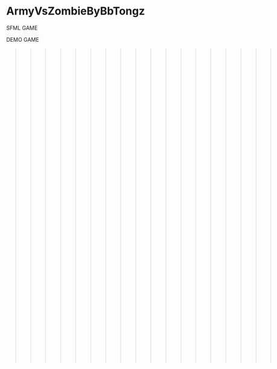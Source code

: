 # ArmyVsZombieByBbTongz
SFML GAME

DEMO GAME     
>>>>>>>>>>>>>>>>>>>  https://youtu.be/V_yl1rYF72g  <<<<<<<<<<<<<<<<<<<<<
